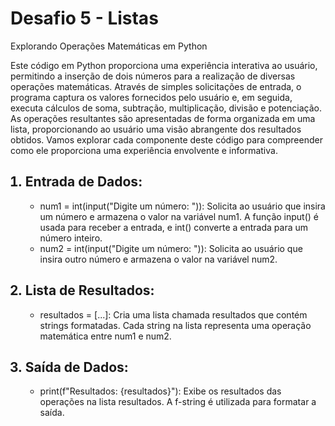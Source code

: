 <h1>Desafio 5 - Listas</h1>

<p>
  Explorando Operações Matemáticas em Python

  Este código em Python proporciona uma experiência interativa ao usuário, permitindo a inserção de dois números para a realização de diversas operações matemáticas. Através de simples solicitações de entrada, o programa captura os valores fornecidos pelo usuário e, em seguida, executa cálculos de soma, subtração, multiplicação, divisão e potenciação. As operações resultantes são apresentadas de forma organizada em uma lista, proporcionando ao usuário uma visão abrangente dos resultados obtidos. Vamos explorar cada componente deste código para compreender como ele proporciona uma experiência envolvente e informativa.
</p>


<ol>
<h2><li>Entrada de Dados:</li></h2>
  <ul>
    <li>num1 = int(input("Digite um número: ")): Solicita ao usuário que insira um número e armazena o valor na variável num1. A função input() é usada para receber a entrada, e int() converte a entrada para um número inteiro.</li>
    <li>num2 = int(input("Digite um número: ")): Solicita ao usuário que insira outro número e armazena o valor na variável num2.</li>
  </ul>

<h2><li>Lista de Resultados:</li></h2>
  <ul>
    <li>resultados = [...]: Cria uma lista chamada resultados que contém strings formatadas. Cada string na lista representa uma operação matemática entre num1 e num2.</li>
  </ul>

<h2><li>Saída de Dados:</li></h2>
  <ul>
    <li>print(f"Resultados: {resultados}"): Exibe os resultados das operações na lista resultados. A f-string é utilizada para formatar a saída.</li>
  </ul>
</ol>